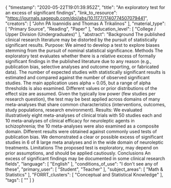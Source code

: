 {
    "timestamp": "2020-05-22T19:01:39.952Z",
    "title": "An exploratory test for an excess of significant findings",
    "link_to_resource": "https://journals.sagepub.com/doi/abs/10.1177/1740774507079441",
    "creators": [
        "John PA Ioannidis and Thomas A Trikalinos"
    ],
    "material_type": [
        "Primary Source",
        "Reading",
        "Paper"
    ],
    "education_level": [
        "College / Upper Division (Undergraduates)"
    ],
    "abstract": "Background The published clinical research literature may be distorted by the pursuit of statistically significant results. Purpose: We aimed to develop a test to explore biases stemming from the pursuit of nominal statistical significance.  Methods The exploratory test evaluates whether there is a relative excess of formally significant findings in the published literature due to any reason (e.g., publication bias, selective analyses and outcome reporting, or fabricated data). The number of expected studies with statistically significant results is estimated and compared against the number of observed significant studies. The main application uses alpha = 0.05, but a range of alpha thresholds is also examined. Different values or prior distributions of the effect size are assumed. Given the typically low power (few studies per research question), the test may be best applied across domains of many meta-analyses that share common characteristics (interventions, outcomes, study populations, research environment). Results:  We evaluated illustratively eight meta-analyses of clinical trials with 50 studies each and 10 meta-analyses of clinical efficacy for neuroleptic agents in schizophrenia; the 10 meta-analyses were also examined as a composite domain. Different results were obtained against commonly used tests of publication bias. We demonstrated a clear or possible excess of significant studies in 6 of 8 large meta analyses and in the wide domain of neuroleptic treatments. Limitations The proposed test is exploratory, may depend on prior assumptions, and should be applied cautiously. Conclusions An excess of significant findings may be documented in some clinical research fields",
    "language": [
        "English"
    ],
    "conditions_of_use": "I don't see any of these",
    "primary_user": [
        "Student",
        "Teacher"
    ],
    "subject_areas": [
        "Math & Statistics"
    ],
    "FORRT_clusters": [
        "Conceptual and Statistical Knowledge"
    ],
    "tags": [
        ""
    ]
}